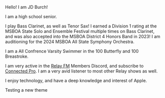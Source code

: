 Hello! I am JD Burch!

I am a high school senior.

I play Bass Clarinet, as well as Tenor Sax! I earned a Division 1 rating at the MSBOA State Solo and Ensemble Festival multiple times on Bass Clarinet, and was also accepted into the MSBOA District 4 Honors Band in 2023! I am  auditioning for the 2024 MSBOA All State Symphony Orchestra.

I am a All Confrence Varsity Swimmer in the 100 Butterfly and 100 Breastroke.

I am very active in the [Relay FM](https://relay.fm) Members Discord, and subscribe to [Connected Pro](https://relay.fm/connected). I am a very avid listener to most other Relay shows as well.

I enjoy technology, and have a deep knowledge and interest of Apple.

Testing a new theme
